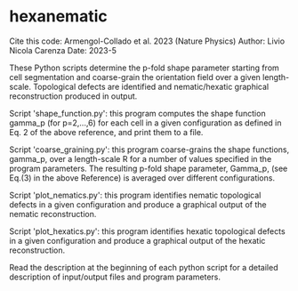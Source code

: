 # hexanematic

Cite this code: Armengol-Collado et al. 2023 (Nature Physics)
Author: Livio Nicola Carenza
Date: 2023-5 

These Python scripts determine the p-fold shape parameter starting from cell segmentation and coarse-grain the orientation field over a given length-scale. 
Topological defects are identified and nematic/hexatic graphical reconstruction produced in output.

Script 'shape_function.py': this program computes the shape function gamma_p (for p=2,...,6) for each cell in a given configuration as defined in Eq. 2 of the above reference, and print them to a file.

Script 'coarse_graining.py': this program coarse-grains the shape functions, gamma_p, over a length-scale R for a number of values specified in the program parameters. The resulting p-fold shape parameter, Gamma_p, (see Eq.(3) in the above Reference) is averaged over different configurations.

Script 'plot_nematics.py': this program identifies nematic topological defects in a given configuration and produce a graphical output of the nematic reconstruction.

Script 'plot_hexatics.py': this program identifies hexatic topological defects in a given configuration and produce a graphical output of the hexatic reconstruction.

Read the description at the beginning of each python script for a detailed description of input/output files and program parameters.
